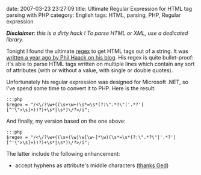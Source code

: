 date: 2007-03-23 23:27:09
title: Ultimate Regular Expression for HTML tag parsing with PHP
category: English
tags: HTML, parsing, PHP, Regular expression 

_**Disclaimer**: this is a dirty hack ! To parse HTML or XML, use a dedicated library._

Tonight I found the ultimate [regex](http://en.wikipedia.org/wiki/Regular_expression) to get HTML tags out of a string. It was [written a year ago by Phil Haack on his blog](http://haacked.com/archive/2005/04/22/Matching_HTML_With_Regex.aspx). His regex is quite bullet-proof: it's able to parse HTML tags written on multiple lines which contain any sort of attributes (with or without a value, with single or double quotes).

Unfortunately his regular expression was designed for Microsoft .NET, so I've spend some time to convert it to PHP. Here is the result:

    :::php
    $regex = "/<\/?\w+((\s+\w+(\s*=\s*(?:\".*?\"|'.*?'|[^'\">\s]+))?)+\s*|\s*)\/?>/i";

And finally, my version based on the one above:

    :::php
    $regex = "/<\/?\w+((\s+(\w|\w[\w-]*\w)(\s*=\s*(?:\".*?\"|'.*?'|[^'\">\s]+))?)+\s*|\s*)\/?>/i";

The latter include the following enhancement:

  * accept hyphens as attribute's middle characters ([thanks Ged](http://kevin.deldycke.com/2007/03/ultimate-regular-expression-for-html-tag-parsing-with-php/#comment-3167))

